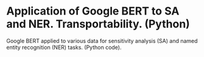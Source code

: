 # Application of Google BERT to SA and NER. Transportability. (Python)

Google BERT  applied to various data for sensitivity analysis (SA) and named entity recognition (NER) tasks. (Python code).

